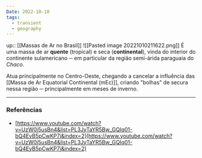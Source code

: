 ```yaml
---
Date: 2022-10-10
tags:
  - transient
  - geography
---
```

up:: [[Massas de Ar no Brasil]]
![[Pasted image 20221010211622.png]]
É uma massa de ar **quente** (tropical) e seca (**continental**), vinda do interior do continente sulamericano ─ em particular da região semi-árida paraguaia do *Chaco*. 

Atua principalmente no Centro-Oeste, chegando a cancelar a influência das [[Massa de Ar Equatorial Continental (mEc)]], criando "bolhas" de secura nessa região ─ principalmente em meses de inverno.

---
### Referências
- [https://www.youtube.com/watch?v=UzW0j5usBn4&list=PL3JyTaYR5Bw_GQIq01-bQ4EyB5pCwKP7j&index=2](https://www.youtube.com/watch?v=UzW0j5usBn4&list=PL3JyTaYR5Bw_GQIq01-bQ4EyB5pCwKP7j&index=2)